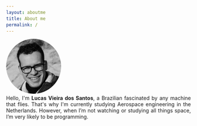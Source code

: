 ```yaml
---
layout: aboutme
title: About me
permalink: /
---
```

<link rel="stylesheet" href="https://cdnjs.cloudflare.com/ajax/libs/font-awesome/4.7.0/css/font-awesome.min.css">
<script type="text/javascript" src="assets/js/script-aboutme.js"></script>
<!-- <script>


</script>
-->
<style>

.showmore:hover{
cursor: pointer;
}

.SocialLink  a:visited,.SocialLink  a:link,.SocialLink  a:active, .SocialLink .showmore:visited, .SocialLink .showmore:link,  .SocialLink .showmore:visited{
text-decoration: none;
color: black;
font-weight:bold;
}
.SocialLink a:hover, .SocialLink .showmore:hover{
color: gray;
}
img {
border-radius: 50%;
}

/* Layout */
* {
-moz-box-sizing: border-box;
-webkit-box-sizing: border-box;
box-sizing: border-box;
}
/* Styling */
.timeline {
margin: 4em auto;
position: relative;
max-width: 46em;
}
.timeline:before {
background-color: black;
content: '';
margin-left: -1px;
position: absolute;
top: 0;
left: 0.5em;
width: 2px;
height: 100%;
}
.timeline-event {
position: relative;
}
.timeline-event-copy {
padding: 2em;
position: relative;
top: -1.875em;
left: 1em;
width: 99%;
}
.timeline-event-copy h3 {
font-size: 1.75em;
margin-bottom: 0.4em;
}
.timeline-event-copy h4 {
font-size: 1.2em;
margin-bottom: 1.2em;
}
.timeline-event-copy strong {
font-weight: 700;
}
.timeline-event-copy p:not(.timeline-event-thumbnail) {
padding-bottom: 1em;
<!-- text-align: justify; -->
}
.timeline-event-icon {
-moz-transition: -moz-transform 0.2s ease-in;
-o-transition: -o-transform 0.2s ease-in;
-webkit-transition: -webkit-transform 0.2s ease-in;
transition: transform 0.2s ease-in;
-moz-transform: rotate(45deg);
-ms-transform: rotate(45deg);
-webkit-transform: rotate(45deg);
transform: rotate(45deg);
background-color: black;
outline: 10px solid white;
display: block;
margin: 0.5em 0.5em 0.5em -0.5em;
position: absolute;
top: 0;
left: 0.5em;
width: 1em;
height: 1em;
}
.timeline-event-thumbnail {
-moz-transition: box-shadow 0.5s ease-in 0.1s;
-o-transition: box-shadow 0.5s ease-in 0.1s;
-webkit-transition: box-shadow 0.5s ease-in;
-webkit-transition-delay: 0.1s;
transition: box-shadow 0.5s ease-in 0.1s;
color: white;
font-size: 0.88em;
background-color: black;
-moz-box-shadow: inset 0 0 0 0em #ef795a;
-webkit-box-shadow: inset 0 0 0 0em #ef795a;
box-shadow: inset 0 0 0 0em #ef795a;
display: inline-block;
margin-bottom: 1.2em;
padding: 0.25em 1em 0.25em 1em;
}
ul{
list-style: none;
}
</style>



<div class="container">
  
  <div class="row d-flex justify-content-center">
    <div class="col-12  p-0 " >
      <div class='row d-flex justify-content-center mt-2 '>
        <img src="/assets/images/me.jpg" alt=""  style="width:150px;height: 150px">
      </div>
    <!--   <div class='row mt-4 SocialLink d-flex justify-content-around px-5 mx-2 '>
        <a  href="mailto:lucas6eng@gmail.com" title="Email" target="\_blank" ><i class="fa fa-envelope fa-lg" aria-hidden="true"></i></a>
        <a  href="https://www.linkedin.com/in/lucasvsantos/" title="LinkedIn" target="\_blank"><i class="fa fa-linkedin fa-lg" aria-hidden="true"></i></a>
        <a  href="https://github.com/iamlucassantos" title="GitHub" target="\_blank"><i class="fa fa-github fa-lg" aria-hidden="true"></i></a>
        <a  href="https://lucas6eng.myportfolio.com/" title="Behance" target="\_blank"><i class="fa fa-behance fa-lg" aria-hidden="true"></i></a>
        <a  href="{{ site.url }}/download/LucasSantosCV.pdf" title="Resume" target="\_blank"><i class="fa fa-id-card fa-lg" aria-hidden="true"></i></a>
      </div> -->
    </div>
  </div>

  <div class="row mt-3 d-flex justify-content-center">
    <div class="col-12 " style=' text-align: justify;' >
      Hello, I'm <b>Lucas Vieira dos Santos</b>, a Brazilian fascinated by any machine that flies. That's why I'm currently studying Aerospace engineering in the Netherlands. However, when I’m not watching or studying all things space, I’m very likely to be programming.
      <!-- With Python, my go-to language, I've worked on many types of projects, such as engineering design, game development, and the creation of web applications. At the moment, I’m focusing on data science and how to use Python for Machine Learning. -->
    </div>
  </div>

  <div class="row mt-3 d-flex justify-content-center">
    <div class="col-12 col-lg-6 p-0" >
      <div class='row  SocialLink d-flex justify-content-around px-5 mx-2 '>
        <a  href="mailto:lucas6eng@gmail.com" title="Email" target="\_blank" ><i class="fa fa-envelope fa-lg" aria-hidden="true"></i></a>
        <a  href="https://www.linkedin.com/in/lucasvsantos/" title="LinkedIn" target="\_blank"><i class="fa fa-linkedin fa-lg" aria-hidden="true"></i></a>
        <a  href="https://github.com/iamlucassantos" title="GitHub" target="\_blank"><i class="fa fa-github fa-lg" aria-hidden="true"></i></a>
        <a  href="https://lucas6eng.myportfolio.com/" title="Behance" target="\_blank"><i class="fa fa-behance fa-lg" aria-hidden="true"></i></a>
        <a  href="{{ site.url }}/download/LucasSantosCV.pdf" title="Resume" target="\_blank"><i class="fa fa-id-card fa-lg" aria-hidden="true"></i></a>
      </div>
    </div>
  </div>


</div>


<div id='cv' class="pt-4 mt-4" style="display: none">
  <h1>Education</h1>
  <div class="container">
    <ul class="timeline mt-4">
      <li class="timeline-event">
        <label class="timeline-event-icon"></label>
        <div class="timeline-event-copy">
          <p class="timeline-event-thumbnail">Sep 2018 - Current</p>
          <h3>Bsc Aerospace Engineering </h3>
          <h4>Delft University of Technology</h4>
          <p><strong>Fields of study</strong><br>Aerodynamics, Propulsion & Power Systems, Engineering & Aerospace Design, Applied Numerical Analysis, Computational Modelling, Aerospace Materials &
          Structures, and Aerospace Flight Dynamics</p>
        </div>
      </li>
      <li class="timeline-event">
        <label class="timeline-event-icon"></label>
        <div class="timeline-event-copy">
          <p class="timeline-event-thumbnail">Sep 2020 - Current</p>
          <h3>Computer Science Minor</h3>
          <h4>Delft University of Technology</h4>
          <p><strong>Fields of study</strong><br>Modern software development and Data Science</p>
          <p><strong>Main courses</strong><br>Algorithms and Data Structures, Software Engineering Methods, Data Analytics, and Visual Data Processing</p>
        </div>
      </li>
      <li class="timeline-event">
        <label class="timeline-event-icon"></label>
        <div class="timeline-event-copy">
          <p class="timeline-event-thumbnail">Aug 2015 - Aug 2017 (Incomplete)</p>
          <h3>Bsc Mechanical Engineering</h3>
          <h4>Universidade do Estado do Rio de Janeiro</h4>
          <p>- Studies were frozen due to emigration to the Netherlands<br>
            - Average grade at the termination of 8.63 <br>
          - Admitted through 'Vestibular UERJ' (full scholarship based on academic merit)</p>
        </div>
      </li>
    </ul>
  </div>
  <h1>Experience</h1>
  <div class="container">
    <ul class="timeline mt-4">
      <li class="timeline-event">
        <label class="timeline-event-icon"></label>
        <div class="timeline-event-copy">
          <p class="timeline-event-thumbnail">Jul 2016 - Aug 2016</p>
          <h3>Logistic Assistant </h3>
          <h4>OBS - Olympic Broadcasting Services</h4>
          <p>
            - Freelance paid employment during the 2016 Olympic Games in Rio de Janeiro<br>
          - Responsible for the creation and distribution of logistical plans for the OBS crew, including bus and meal schedules, expense reports, inventory records, and call sheets<br></p>
        </div>
      </li>
    </ul>
  </div>
  
  <div class='container SocialLink'>
      <div class="row d-flex justify-content-center" >
        <i  class="showmore fa fa-chevron-up fa-2x" aria-hidden="true" onclick="toggle_less()"></i>
      </div>
  </div>
  
</div>



<div class='container SocialLink' id='showmoreCont' style="display: inline">
    <div class=" row mt-4 d-flex justify-content-center"  >
      <i class="showmore fa fa-chevron-down fa-2x" aria-hidden="true" onclick="toggle_more()"></i>
    </div>
</div>